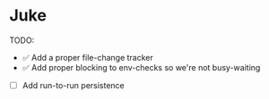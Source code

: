 # Juke

TODO:

* ✅ Add a proper file-change tracker
* ✅ Add proper blocking to env-checks so we're not busy-waiting
* [ ] Add run-to-run persistence
